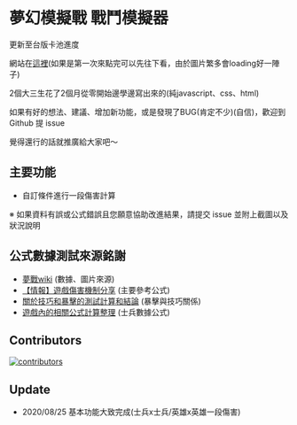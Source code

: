 # 夢幻模擬戰 戰鬥模擬器

更新至台版卡池進度

網站在[這裡](https://absnormal.github.io/langrisser-combat-calculator/index.html)(如果是第一次來點完可以先往下看，由於圖片繁多會loading好一陣子)

2個大三生花了2個月從零開始邊學邊寫出來的(純javascript、css、html)

如果有好的想法、建議、增加新功能，或是發現了BUG(肯定不少)(自信)，歡迎到 Github 提 issue

覺得還行的話就推廣給大家吧～

## 主要功能

- 自訂條件進行一段傷害計算

※ 如果資料有誤或公式錯誤且您願意協助改進結果，請提交 issue 並附上截圖以及狀況說明

## 公式數據測試來源銘謝

- [夢戰wiki](https://wiki.biligame.com/langrisser/%E9%A6%96%E9%A1%B5) (數據、圖片來源)
- [【情報】遊戲傷害機制分享](https://forum.gamer.com.tw/C.php?bsn=33596&snA=5643) (主要參考公式)
- [關於技巧和暴擊的測試計算和結論](https://tieba.baidu.com/p/5978708506?red_tag=0653583826) (暴擊與技巧關係)
- [遊戲內的相關公式計算整理](https://bbs.nga.cn/read.php?tid=15009104&rand=433) (士兵數據公式)

## Contributors

[![contributors](https://contributors-img.web.app/image?repo=absnormal/langrisser-combat-calculator)](https://github.com/absnormal/langrisser-combat-calculator/graphs/contributors)

## Update

- 2020/08/25 基本功能大致完成(士兵x士兵/英雄x英雄一段傷害)

